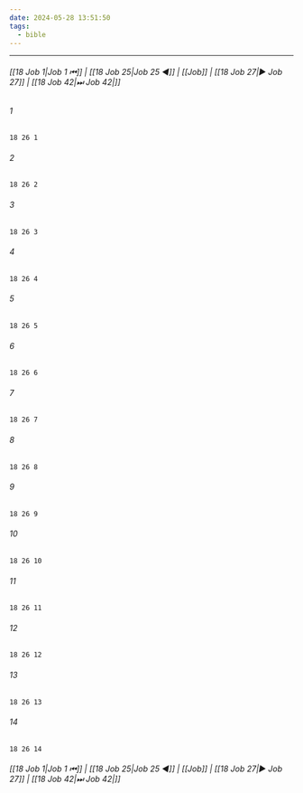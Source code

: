 ```yaml
---
date: 2024-05-28 13:51:50
tags:
  - bible
---
```

___

###### [[18 Job 1|Job 1 ⏮]] | [[18 Job 25|Job 25 ◀]] | [[Job]] | [[18 Job 27|▶ Job 27]] | [[18 Job 42|⏭ Job 42|]]

###### 1
``` verse
18 26 1 
```
###### 2
``` verse
18 26 2 
```
###### 3
``` verse
18 26 3 
```
###### 4
``` verse
18 26 4 
```
###### 5
``` verse
18 26 5 
```
###### 6
``` verse
18 26 6 
```
###### 7
``` verse
18 26 7 
```
###### 8
``` verse
18 26 8 
```
###### 9
``` verse
18 26 9 
```
###### 10
``` verse
18 26 10 
```
###### 11
``` verse
18 26 11 
```
###### 12
``` verse
18 26 12 
```
###### 13
``` verse
18 26 13 
```
###### 14
``` verse
18 26 14 
```

###### [[18 Job 1|Job 1 ⏮]] | [[18 Job 25|Job 25 ◀]] | [[Job]] | [[18 Job 27|▶ Job 27]] | [[18 Job 42|⏭ Job 42|]]

